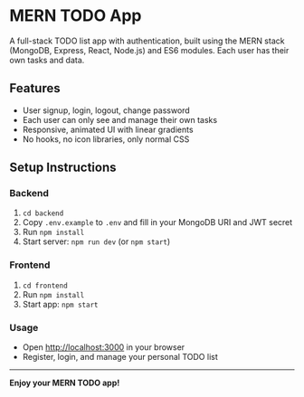 # MERN TODO App

A full-stack TODO list app with authentication, built using the MERN stack (MongoDB, Express, React, Node.js) and ES6 modules. Each user has their own tasks and data.

## Features
- User signup, login, logout, change password
- Each user can only see and manage their own tasks
- Responsive, animated UI with linear gradients
- No hooks, no icon libraries, only normal CSS

## Setup Instructions

### Backend
1. `cd backend`
2. Copy `.env.example` to `.env` and fill in your MongoDB URI and JWT secret
3. Run `npm install`
4. Start server: `npm run dev` (or `npm start`)

### Frontend
1. `cd frontend`
2. Run `npm install`
3. Start app: `npm start`

### Usage
- Open [http://localhost:3000](http://localhost:3000) in your browser
- Register, login, and manage your personal TODO list

---

**Enjoy your MERN TODO app!** 